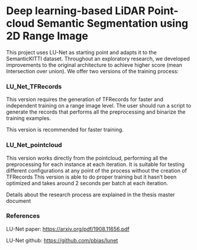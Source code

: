 # Deep learning-based LiDAR Point-cloud Semantic Segmentation using 2D Range Image

This project uses LU-Net as starting point and adapts it to the SemanticKITTI dataset. 
Throughout an exploratory research, we developed improvements to the original architecture to achieve higher score (mean Intersection over union).
We offer two versions of the training process:

### LU_Net_TFRecords
This version requires the generation of TFRecords for faster and independent training on a range image level. 
The user should run a script to generate the records that performs all the preprocessing and binarize the training examples. 

This version is recommended for faster training. 

### LU_Net_pointcloud
This version works directly from the pointcloud, performing all the preprocessing for each instance at each iteration. It is suitable for testing different configurations at any point of the process without the creation of TFRecords 
This version is able to do proper training but it hasn’t been optimized and takes around 2 seconds per batch at each iteration. 

Details about the research process are explained in the thesis master document


### References
LU-Net paper:
https://arxiv.org/pdf/1908.11656.pdf

LU-Net github:
https://github.com/pbias/lunet





